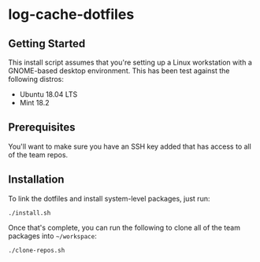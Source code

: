 # log-cache-dotfiles

## Getting Started

This install script assumes that you're setting up a Linux workstation with a
GNOME-based desktop environment. This has been test against the following
distros:

* Ubuntu 18.04 LTS
* Mint 18.2

## Prerequisites

You'll want to make sure you have an SSH key added that has access to all of
the team repos.

## Installation

To link the dotfiles and install system-level packages, just run:

```
./install.sh
```

Once that's complete, you can run the following to clone all of the team
packages into `~/workspace`:

```
./clone-repos.sh
```
